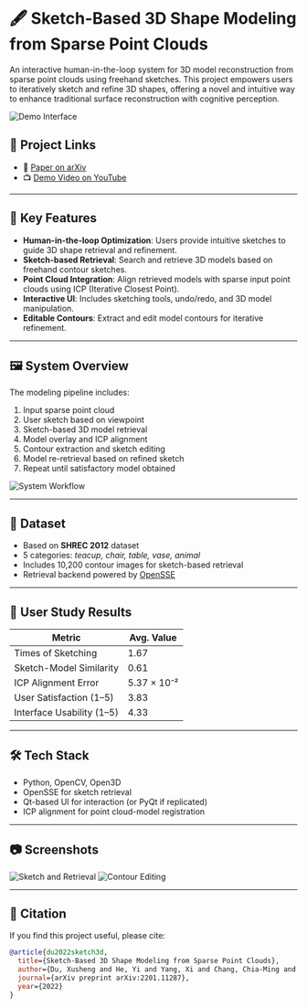 # 🖋️ Sketch-Based 3D Shape Modeling from Sparse Point Clouds

An interactive human-in-the-loop system for 3D model reconstruction from sparse point clouds using freehand sketches. This project empowers users to iteratively sketch and refine 3D shapes, offering a novel and intuitive way to enhance traditional surface reconstruction with cognitive perception.

![Demo Interface](assets/interface_demo.png) <!-- 替换为你repo中上传的demo截图路径 -->

## 🔗 Project Links

- 📄 [Paper on arXiv](https://arxiv.org/abs/2201.11287)
- 📺 [Demo Video on YouTube](https://www.youtube.com/watch?v=0H19NyXDRJE)

---

## 🧠 Key Features

- **Human-in-the-loop Optimization**: Users provide intuitive sketches to guide 3D shape retrieval and refinement.
- **Sketch-based Retrieval**: Search and retrieve 3D models based on freehand contour sketches.
- **Point Cloud Integration**: Align retrieved models with sparse input point clouds using ICP (Iterative Closest Point).
- **Interactive UI**: Includes sketching tools, undo/redo, and 3D model manipulation.
- **Editable Contours**: Extract and edit model contours for iterative refinement.

---

## 🖼️ System Overview

The modeling pipeline includes:
1. Input sparse point cloud
2. User sketch based on viewpoint
3. Sketch-based 3D model retrieval
4. Model overlay and ICP alignment
5. Contour extraction and sketch editing
6. Model re-retrieval based on refined sketch
7. Repeat until satisfactory model obtained

![System Workflow](assets/system_workflow.png) <!-- 替换为系统概览图路径 -->

---

## 📁 Dataset

- Based on **SHREC 2012** dataset
- 5 categories: *teacup, chair, table, vase, animal*
- Includes 10,200 contour images for sketch-based retrieval
- Retrieval backend powered by [OpenSSE](https://github.com/zddhub/opensse)

---

## 🧪 User Study Results

| Metric                        | Avg. Value  |
|------------------------------|-------------|
| Times of Sketching           | 1.67        |
| Sketch-Model Similarity      | 0.61        |
| ICP Alignment Error          | 5.37 × 10⁻² |
| User Satisfaction (1–5)      | 3.83        |
| Interface Usability (1–5)    | 4.33        |

---

## 🛠️ Tech Stack

- Python, OpenCV, Open3D
- OpenSSE for sketch retrieval
- Qt-based UI for interaction (or PyQt if replicated)
- ICP alignment for point cloud-model registration

---

## 📷 Screenshots

![Sketch and Retrieval](assets/sketch_example.png) <!-- 替换为草图示例图路径 -->
![Contour Editing](assets/contour_editing.png) <!-- 替换为轮廓修改示例图 -->

---

## 📜 Citation

If you find this project useful, please cite:

```bibtex
@article{du2022sketch3d,
  title={Sketch-Based 3D Shape Modeling from Sparse Point Clouds},
  author={Du, Xusheng and He, Yi and Yang, Xi and Chang, Chia-Ming and Xie, Haoran},
  journal={arXiv preprint arXiv:2201.11287},
  year={2022}
}
